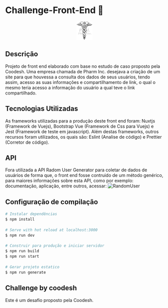 # Challenge-Front-End 🏅

<p align="center">
  <img alt="Logo Pharm Inc." src="./static/logo.png">
</p>

## Descrição
Projeto de front end elaborado com base no estudo de caso proposto pela Coodesh.
Uma empresa chamada de Pharm Inc. desejava a criação de um site para que houvessa a consulta dos dados de seus usuários, tendo assim, acesso as suas informações e compartilhamento de link, o qual o mesmo teria acesso a informação do usuário a qual teve o link compartilhado.

## Tecnologias Utilizadas
As frameworks utilizadas para a produção deste front end foram: Nuxtjs (Framework de Vuejs), Bootstrap Vue (Framework de Css para Vuejs) e Jest (Framework de teste em javascript).
Além destas frameworks, outros recursos foram utilizados, os quais são: Eslint (Analise de código) e Prettier (Corretor de código).

## API
Fora utilizada a API Radom User Generator para coletar de dados de usuários de forma que, o front end fosse contruido de um método genérico, para maiores informações sobre esta API, como por exemplo: documentação, aplicação, entre outros, acessar: ![RandomUser](https://randomuser.me/documentation)

## Configuração de compilação

```bash
# Instalar dependências
$ npm install

# Serve with hot reload at localhost:3000
$ npm run dev

# Construir para produção e iniciar servidor
$ npm run build
$ npm run start

# Gerar projeto estatico
$ npm run generate
```

## Challenge by coodesh
Este é um desafio proposto pela Coodesh.